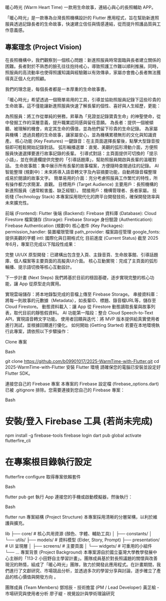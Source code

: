 暖心時光 (Warm Heart Time)
一款用生命故事，連結心與心的長照輔助 APP。

「暖心時光」是一款專為台灣長照機構設計的 Flutter 應用程式，旨在幫助新進照服員透過記錄長者的生命故事，快速建立信任與情感連結，從而提升照護品質與工作意義感。

## 專案理念 (Project Vision)

在長照機構中，我們觀察到一個核心問題：新進照服員時常面臨與長者建立關係的困難。長者對於不熟悉的臉孔往往抱持戒心，導致照護工作難以順利推展。同時，照服員的高流動率也使得照護知識與經驗難以有效傳承，家屬亦會擔心長者無法獲得真正個人化的照顧。

我們的理念是，每個長者都是一本厚重的生命故事書。

「暖心時光」希望透過一個簡單易用的工具，引導並協助照服員記錄下這些珍貴的生命故事。這不僅能讓新進照服員快速了解長輩的個性、喜好與人生經歷，更能：

為照服員：將工作從單純的勞務，昇華為「見證並記錄寶貴生命」的神聖使命，從中發掘工作的深層意義，提升職業認同感與留任意願。
為長者：提供一個被傾聽、被理解的機會，肯定其生命的價值，並為他們留下珍貴的生命記錄。
為家屬與機構：透過具體的生命故事，讓家屬安心，並為機構累積無形的文化與知識資產。
核心功能 (Key Features)
一鍵錄音：在主頁面選擇長輩後，點擊大型錄音按鈕即可輕鬆開始記錄對話。
弧形輪播選單：直覺、美觀的弧形滑動介面，方便照服員快速選擇要進行故事記錄的長輩。
引導式對話：主頁面提供可切換的「提示小語」，並在側邊欄提供完整的「引導話題庫」，幫助照服員開啟與長輩的溫暖對話。
生命故事館：集中展示所有長輩的故事檔案，方便隨時查閱過往的記錄。
AI 智能整理 (規劃中)：未來將導入語音轉文字及內容摘要功能，自動將錄音檔整理成易於閱讀的故事文字。
簡單易用的介面：充分考慮照服員工作繁忙的特性，所有操作都力求簡潔、直觀。
目標用戶 (Target Audience)
主要用戶：長照機構的新進照服員（通常較害羞、缺乏經驗）。
間接用戶：機構管理者、長者家屬。
技術棧 (Technology Stack)
本專案採用現代化的跨平台開發技術，確保開發效率與未來擴充性。

前端 (Frontend): Flutter
後端 (Backend): Firebase
資料庫 (Database): Cloud Firestore
檔案儲存 (Storage): Firebase Storage
身份驗證 (Authentication): Firebase Authentication (規劃中)
核心套件 (Key Packages):
permission_handler: 裝置權限管理
path_provider: 檔案路徑管理
google_fonts: 提供美觀的字體
intl: 國際化與日期格式化
目前進度 (Current Status)
截至 2025年6月，專案已完成以下階段性成果：

完整 UI/UX 原型開發：已建構出包含登入頁、主錄音頁、生命故事館、引導話題庫、個人檔案等主要頁面的高擬真UI介面。
核心互動實現：完成了主頁面的弧形輪播、提示語切換等核心互動設計。

下一步計畫 (Next Steps)
我們將基於目前的穩固基礎，逐步實現完整的核心功能，讓 App 從原型走向實用。

實現雲端儲存：將本地錄製完成的音檔上傳至 Firebase Storage。
串接資料庫：將每一則故事的元數據（Metadata），如長輩ID、標題、錄音檔URL等，儲存至 Cloud Firestore。
動態資料載入：讓 App 從 Firestore 動態讀取長輩與故事列表，取代目前的靜態假資料。
AI 功能第一階段：整合 Cloud Speech-to-Text API，實現語音轉文字功能。
使用者回饋與迭代：將 MVP 版本提供給真實使用者進行測試，並根據回饋進行優化。
如何開始 (Getting Started)
若要在本地環境執行此專案，請依照以下步驟操作：

Clone 專案

Bash

git clone https://github.com/b09901017/2025-WarmTime-with-Flutter.git
cd 2025-WarmTime-with-Flutter
安裝 Flutter 環境
請確保您的電腦已安裝並設定好 Flutter SDK。

連接您自己的 Firebase 專案
本專案的 Firebase 設定檔 (firebase_options.dart) 已被 .gitignore 排除。您需要連接到您自己的 Firebase 專案：

Bash

# 安裝/登入 Firebase 工具 (若尚未完成)
npm install -g firebase-tools
firebase login
dart pub global activate flutterfire_cli

# 在專案根目錄執行設定
flutterfire configure
取得專案依賴套件

Bash

flutter pub get
執行 App
連接您的手機或啟動模擬器，然後執行：

Bash

flutter run
專案結構 (Project Structure)
本專案採用清晰的分層架構，以利於維護與擴充。

lib
├── core/             # 核心共用資源 (顏色、字體、輔助工具)
│   ├── constants/
│   └── utils/
├── models/           # 資料模型 (Elder, Story, Prompt)
├── presentation/     # UI 呈現層
│   ├── screens/      # 主要頁面
│   └── widgets/      # 可重用的小組件
└── ...
專案背景 (Project Background)
本專案源自於國立臺灣大學教學發展中心主辦的「113-2 小田野自主學習計畫」。團隊成員基於對長照議題的關懷與改善現況的熱情，組成了「暖心時光」團隊，致力於開發此應用程式。在計畫期間，我們進行了文獻研究、市場競品分析，並透過多次的學習分享與討論，逐步確立了產品的核心價值與開發方向 。




團隊成員 (Team Members)
鄧旭辰 - 技術擔當 (PM / Lead Developer)
黃芷榆 - 市場研究與使用者分析
廖子緹 - 視覺設計與學術理論研究